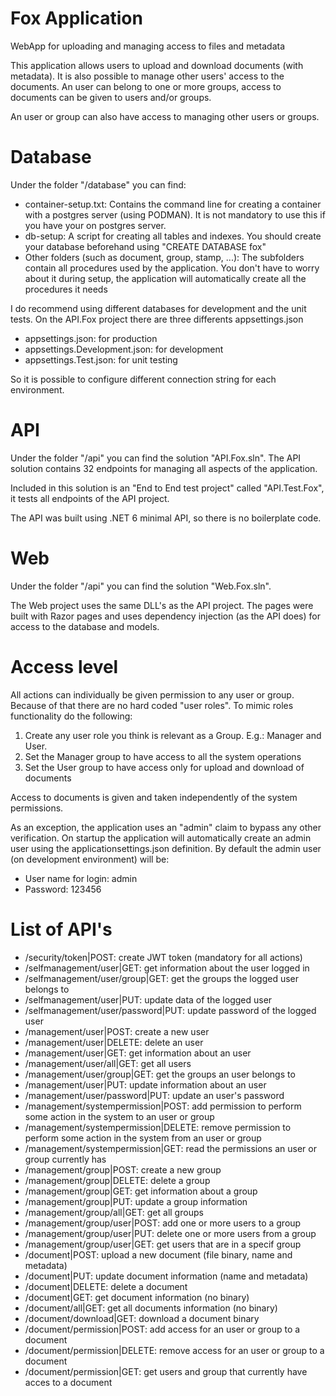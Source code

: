 # Fox Application
WebApp for uploading and managing access to files and metadata

This application allows users to upload and download documents (with metadata).
It is also possible to manage other users' access to the documents. 
An user can belong to one or more groups, access to documents can be given to users and/or groups.

An user or group can also have access to managing other users or groups.

# Database
Under the folder "/database" you can find:
- container-setup.txt: Contains the command line for creating a container with a postgres server (using PODMAN). It is not mandatory to use this if you have your on postgres server.
- db-setup: A script for creating all tables and indexes. You should create your database beforehand using "CREATE DATABASE fox"
- Other folders (such as document, group, stamp, ...): The subfolders contain all procedures used by the application. You don't have to worry about it during setup, the application will automatically create all the procedures it needs

I do recommend using different databases for development and the unit tests. On the API.Fox project there are three differents appsettings.json
- appsettings.json: for production
- appsettings.Development.json: for development
- appsettings.Test.json: for unit testing

So it is possible to configure different connection string for each environment.

# API
Under the folder "/api" you can find the solution "API.Fox.sln".
The API solution contains 32 endpoints for managing all aspects of the application.

Included in this solution is an "End to End test project" called "API.Test.Fox", it tests all endpoints of the API project.

The API was built using .NET 6 minimal API, so there is no boilerplate code.

# Web
Under the folder "/api" you can find the solution "Web.Fox.sln".

The Web project uses the same DLL's as the API project. The pages were built with Razor pages and uses dependency injection (as the API does) for access to the database and models.

# Access level
All actions can individually be given permission to any user or group. Because of that there are no hard coded "user roles".
To mimic roles functionality do the following:
1. Create any user role you think is relevant as a Group. E.g.: Manager and User.
2. Set the Manager group to have access to all the system operations
3. Set the User group to have access only for upload and download of  documents

Access to documents is given and taken independently of the system permissions.

As an exception, the application uses an "admin" claim to bypass any other verification. On startup the application will automatically create an admin user using the applicationsettings.json definition.
By default the admin user (on development environment) will be:
- User name for login: admin
- Password: 123456 

# List of API's
- /security/token|POST: create JWT token (mandatory for all actions)
- /selfmanagement/user|GET: get information about the user logged in
- /selfmanagement/user/group|GET: get the groups the logged user belongs to
- /selfmanagement/user|PUT: update data of the logged user
- /selfmanagement/user/password|PUT: update password of the logged user
- /management/user|POST: create a new user
- /management/user|DELETE: delete an user
- /management/user|GET: get information about an user
- /management/user/all|GET: get all users
- /management/user/group|GET: get the groups an user belongs to
- /management/user|PUT: update information about an user
- /management/user/password|PUT: update an user's password
- /management/systempermission|POST: add permission to perform some action in the system to an user or group
- /management/systempermission|DELETE: remove permission to perform some action in the system from an user or group
- /management/systempermission|GET: read the permissions an user or group currently has
- /management/group|POST: create a new group
- /management/group|DELETE: delete a group
- /management/group|GET: get information about a group
- /management/group|PUT: update a group information
- /management/group/all|GET: get all groups
- /management/group/user|POST: add one or more users to a group
- /management/group/user|PUT: delete one or more users from a group
- /management/group/user|GET: get users that are in a specif group
- /document|POST: upload a new document (file binary, name and metadata) 
- /document|PUT: update document information (name and metadata)
- /document|DELETE: delete a document
- /document|GET: get document information (no binary)
- /document/all|GET: get all documents information (no binary)
- /document/download|GET: download a document binary
- /document/permission|POST: add access for an user or group to a document
- /document/permission|DELETE: remove access for an user or group to a document
- /document/permission|GET: get users and group that currently have acces to a document